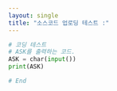 ```yaml
---
layout: single
title: "소스코드 업로딩 테스트 :"
---
```


```python
# 코딩 테스트
# ASK를 출력하는 코드.
ASK = char(input())
print(ASK)

# End
```
